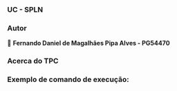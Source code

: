 ### UC - SPLN

### Autor

👤 **Fernando Daniel de Magalhães Pipa Alves - PG54470**

### Acerca do TPC


### Exemplo de comando de execução:
